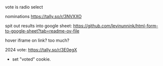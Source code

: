vote is radio select

nominations https://tally.so/r/3NVXXO


spit out results into google sheet: https://github.com/levinunnink/html-form-to-google-sheet?tab=readme-ov-file


hover iframe on link? too much?

2024 vote: https://tally.so/r/3E0egX
- set "voted" cookie. 
